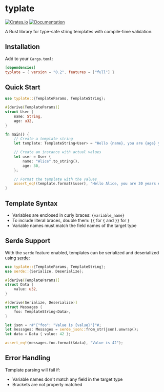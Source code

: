 # typlate

[![Crates.io](https://img.shields.io/crates/v/typlate.svg)](https://crates.io/crates/typlate)
[![Documentation](https://docs.rs/typlate/badge.svg)](https://docs.rs/typlate)
 
A Rust library for type-safe string templates with compile-time validation.

## Installation
 
Add to your `Cargo.toml`:
 
```toml
[dependencies]
typlate = { version = "0.2", features = ["full"] }
```

## Quick Start

```rs
use typlate::{TemplateParams, TemplateString};

#[derive(TemplateParams)]
struct User {
    name: String,
    age: u32,
}

fn main() {
    // Create a template string
    let template: TemplateString<User> = "Hello {name}, you are {age} years old!".parse().unwrap();

    // Create an instance with actual values
    let user = User {
        name: "Alice".to_string(),
        age: 30,
    };

    // Format the template with the values
    assert_eq!(template.format(&user), "Hello Alice, you are 30 years old!");
}
```

## Template Syntax

- Variables are enclosed in curly braces: `{variable_name}`
- To include literal braces, double them: `{{` for `{` and `}}` for `}`
- Variable names must match the field names of the target type

## Serde Support

With the `serde` feature enabled, templates can be serialized and deserialized using [serde](https://serde.rs/):

```rs
use typlate::{TemplateParams, TemplateString};
use serde::{Serialize, Deserialize};

#[derive(TemplateParams)]
struct Data {
    value: u32,
}

#[derive(Serialize, Deserialize)]
struct Messages {
    foo: TemplateString<Data>,
}

let json = r#"{"foo": "Value is {value}"}"#;
let messages: Messages = serde_json::from_str(json).unwrap();
let data = Data { value: 42 };

assert_eq!(messages.foo.format(&data), "Value is 42");
```

## Error Handling

Template parsing will fail if:

- Variable names don't match any field in the target type
- Brackets are not properly matched
